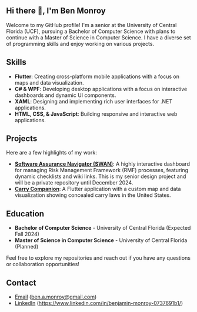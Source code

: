 ## Hi there 👋, I'm Ben Monroy

Welcome to my GitHub profile! I'm a senior at the University of Central Florida (UCF), pursuing a Bachelor of Computer Science with plans to continue with a Master of Science in Computer Science. I have a diverse set of programming skills and enjoy working on various projects.

## Skills

- **Flutter**: Creating cross-platform mobile applications with a focus on maps and data visualization.
- **C# & WPF**: Developing desktop applications with a focus on interactive dashboards and dynamic UI components.
- **XAML**: Designing and implementing rich user interfaces for .NET applications.
- **HTML, CSS, & JavaScript**: Building responsive and interactive web applications.

## Projects

Here are a few highlights of my work:

- **[Software Assurance Navigator (SWAN)](#)**: A highly interactive dashboard for managing Risk Management Framework (RMF) processes, featuring dynamic checklists and wiki links. This is my senior design project and will be a private repository until December 2024.
- **[Carry Companion](#)**: A Flutter application with a custom map and data visualization showing concealed carry laws in the United States.

## Education

- **Bachelor of Computer Science** - University of Central Florida (Expected Fall 2024)
- **Master of Science in Computer Science** - University of Central Florida (Planned)

Feel free to explore my repositories and reach out if you have any questions or collaboration opportunities!

## Contact

- [Email](#) (ben.a.monroy@gmail.com)
- [LinkedIn](#) (https://www.linkedin.com/in/benjamin-monroy-0737691b1/)


<!--
**BenMonroy/BenMonroy** is a ✨ _special_ ✨ repository because its `README.md` (this file) appears on your GitHub profile.

Here are some ideas to get you started:

- 🔭 I’m currently working on ...
- 🌱 I’m currently learning ...    
- 👯 I’m looking to collaborate on ...
- 🤔 I’m looking for help with ...
- 💬 Ask me about ...
- 📫 How to reach me: ...
- 😄 Pronouns: ...
- ⚡ Fun fact: ...
-->
